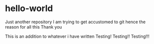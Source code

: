 # hello-world
Just another repository
I am trying to get accustomed to git hence the reason for all this
Thank you

This is an addition to whatever i have written
Testing! Testing!! Testing!!!
